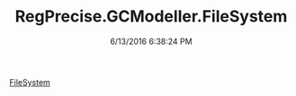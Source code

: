 ﻿---
title: RegPrecise.GCModeller.FileSystem
date: 6/13/2016 6:38:24 PM
---

[FileSystem](T-RegPrecise.GCModeller.FileSystem.FileSystem.html)
